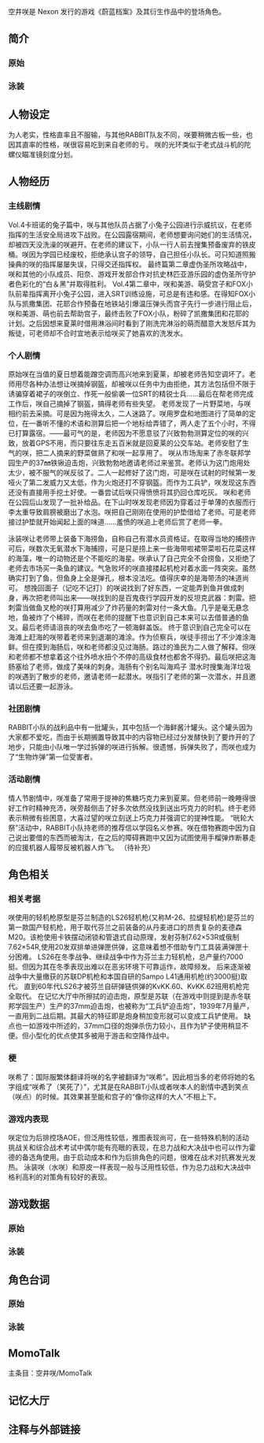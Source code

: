 空井咲是 Nexon 发行的游戏《蔚蓝档案》及其衍生作品中的登场角色。

## 简介

### 原始

### 泳装

## 人物设定
为人老实，性格直率且不服输，与其他RABBIT队友不同，咲要稍微古板一些，也因其直率的性格，咲很容易吃到来自老师的亏。
咲的光环类似于老式战斗机的陀螺仪瞄准镜刻度分划。

## 人物经历

### 主线剧情
Vol.4卡班诺的兔子篇中，咲与其他队员占据了小兔子公园进行示威抗议，在老师指挥的生活安全局进攻下战败。在公园露宿期间，老师想要询问她们的生活情况，却被四天没洗澡的咲避开。在老师的建议下，小队一行人前去搜集预备废弃的铁皮桶。咲因为学园已经废校，拒绝承认宫子的领导，自己担任小队长。可只知道照搬操典的咲的指挥屡屡失误，只得交还指挥权。
最终篇第二章虚伪圣所攻略战中，咲和其他的小队成员、阳奈、游戏开发部合作对抗史林匹亚游乐园的虚伪圣所守护者色彩化的“白＆黑”并取得胜利。
Vol.4第二章中，咲和美游、萌受宫子和FOX小队前辈指挥离开小兔子公园，进入SRT训练设施，可总是有违和感。在得知FOX小队与凯撒集团、花耶合作预备在地铁站引爆温压弹头而宫子先行一步进行阻止后，咲和美游、萌也前去帮助宫子，最终击败了FOX小队，粉碎了凯撒集团和花耶的计划。之后因想来夏莱时借用淋浴间时看到了刚洗完淋浴的萌而醋意大发怒斥其为叛徒，可老师却不合时宜地表示给咲买了她喜欢的洗发水。

### 个人剧情
原始咲在当值的夏日想着能蹭空调而高兴地来到夏莱，却被老师告知空调坏了。老师用尽各种办法想让咲摘掉钢盔，却被咲以任务中为由拒绝，其方法包括但不限于诱骗穿着裙子的咲倒立、作死一般偷袭一位SRT的精锐士兵……最后在帮老师完成工作后，咲自己摘掉了钢盔，搞得老师有些失望。
老师发现了一片野菜地，与咲相约前去采摘。可是因为拖得太久，二人迷路了。咲用罗盘和地图进行了简单的定位，在一番听不懂的术语和测算后把一个地标给弄错了，两人走了五个小时，不得已打算露宿。——最可气的是，老师因为不愿意驳了兴致勃勃测算定位的咲的兴致，放着GPS不用，而只要往东走五百米就是回夏莱的公交车站。老师安慰了生气的咲，把二人摘来的野菜做熟了和咲一起享用了。
咲从市场淘来了赤冬联邦学园生产的37㎜铁锹迫击炮，兴致勃勃地邀请老师过来鉴赏。老师认为这门炮用处太少，被不服气的咲反驳了。二人一起修好了这门炮，可是咲在试射的时候第一发哑火了第二发威力又太低，作为火炮还打不穿钢盔。而作为工兵铲，咲发现这东西还没有直接用手挖土好使。一番尝试后咲只得愤愤将其扔回仓库吃灰。
咲和老师在公园后山发现了一批补给品。在下山时咲发现老师因为穿着过于单薄的衣服而行李太重导致肩膀被磨出了水泡。咲把自己刚刚在使用的护垫借给了老师。可是老师接过护垫就开始闻起上面的味道……羞愤的咲追上老师后赏了老师一拳。

泳装咲让老师带上装备下海捞鱼，自称自己有潜水员资格证。在取得当地的捕捞许可后，咲数次无氧潜水下海捕捞，可是只是捞上来一些海带啦裙带菜啦石花菜这样的海藻，唯一的动物还是个不能吃的海星。咲承认了自己完全不会捞鱼，又拒绝了老师去市场买一条鱼的建议。气急败坏的咲直接搂起机枪对着水面一阵突突。虽然确实打到了鱼，但鱼身上全是弹孔，根本没法吃。值得庆幸的是海带汤的味道尚可。
想挽回面子（记吃不记打）的咲说找到了好东西，一定能弄到鱼并做成刺身，再次把老师叫出来——咲找到的是百鬼夜行学园开发的反坦克武器：刺雷。把刺雷当做鱼叉枪的咲打算用减少了炸药量的刺雷对付一条大鱼。几乎是毫无悬念地，鱼被炸了个稀碎，而咲在老师的提醒下也意识到自己本来可以去借普通的鱼叉。最后老师请沮丧的咲去鱼市吃了一顿海鲜盖饭。
终于意识到自己完全可以在海滩上赶海的咲带着老师来到退潮的滩涂。作为侦察兵，咲徒手捞出了不少滩涂海鲜。但在摸到海肠后，咲和老师都没见过海肠。路过的渔民为二人做了解释。但咲和老师都不想拿着这个往外喷水扭个不停的高级食材也都舍不得扔。最后咲把这海肠塞给了老师，做成了美味的刺身。海肠有个别名叫海鸡子
潜水时搜集海洋垃圾的咲遇到了散步的老师，邀请老师一起潜水。咲指引了老师的第一次潜水，并且邀请以后还要一起游泳。

### 社团剧情
RABBIT小队的战利品中有一批罐头，其中包括一个海鲜酱汁罐头。这个罐头因为大家都不爱吃，而由于长期搁置导致其中的内容物已经过分发酵快到了要炸开的了地步，只能由小队唯一学过拆弹的咲进行拆解。很遗憾，拆弹失败了，而咲也成为了“生物炸弹”第一位受害者。

### 活动剧情
情人节剧情中，咲准备了常用于提神的焦糖巧克力来到夏莱。但老师前一晚睡得很好工作时精神充沛，咲旁敲侧击了好多次依然没找到送出巧克力的时机。终于老师表示稍微有些困意，大喜过望的咲立刻送上巧克力并强调它的提神性能。
“晄轮大祭”活动中，RABBIT小队持老师的推荐信以学园名义参赛。咲在借物赛跑中因为自己说出要借的东西而被淘汰，在之后的障碍赛跑中又因为试图使用手榴弹炸断暴走的应援机器人履带反被机器人炸飞。
（待补充）

## 角色相关

### 相关考据
咲使用的轻机枪原型是芬兰制造的LS26轻机枪(又称M-26、拉缇轻机枪)是芬兰的第一款国产轻机枪，用于取代芬兰之前装备的从丹麦进口的昂贵复杂的麦德森M20。该枪使用卡铁摆动闭锁和管退式自动原理，发射芬制7.62×53R或俄制7.62×54R,使用20发双排单进弹匣供弹，这意味着想不借助专门工具装满弹匣十分困难。
LS26在冬季战争、继续战争中作为芬兰主力轻机枪，总产量约7000挺。但因为其在冬季表现出难以在恶劣环境下可靠运作，故障频发。
后来逐渐被战争中大量缴获的苏联DP机枪和本国自研的Sampo L41通用机枪(约3000挺)取代。
直到60年代LS26才被芬兰自研弹链供弹的KvKK.60、KvKK.62班用机枪完全取代。
在记忆大厅中所擦拭的迫击炮，原型是苏联（在游戏中则提到是赤冬联邦学园生产）生产的37mm迫击炮，也被称为“工兵铲迫击炮”，1939年7月量产，一直用到二战后期。其最大的特征即是炮身稍加变形就可以变成工兵铲使用。
缺点也一如游戏中所述的，37mm口径的炮弹杀伤力较小，且作为铲子使用稍显不便。但小型化的优点使其多被用于游击和空降作战中。

		
		

### 梗
咲希了：国际服繁体翻译将咲的名字被翻译为“咲希”。因此相当多的老师将她的名字组成“咲希了（笑死了）”，尤其是在RABBIT小队或者咲本人的剧情中遇到笑点（咲点）的时候。其效果甚至能和宫子的“像你这样的大人”不相上下。

### 游戏内表现
咲定位为后排控场AOE，但泛用性较低，推图表现尚可，在一些特殊机制的活动挑战关和综合战术考试中偶尔能有亮眼的表现，在总力战和大决战中也可以作为霍德的备选角使用。由于启动成本和作为后排角色的问题，很难在战术对抗赛发光发热。
泳装咲（水咲）和原皮一样表现一般与泛用性较低，作为总力战和大决战中格利高利的对策角有较好的表现。

## 游戏数据

### 原始

### 泳装

## 角色台词

### 原始

### 泳装

## MomoTalk
主条目：空井咲/MomoTalk

## 记忆大厅

		

## 注释与外部链接